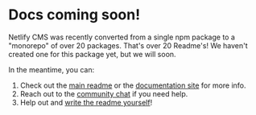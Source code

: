 # Docs coming soon!

Netlify CMS was recently converted from a single npm package to a "monorepo" of over 20 packages.
That's over 20 Readme's! We haven't created one for this package yet, but we will soon.

In the meantime, you can:

1. Check out the [main readme](https://github.com/netlify/netlify-cms/#readme) or the [documentation
   site](https://www.netlifycms.org) for more info.
2. Reach out to the [community chat](https://netlifycms.org/chat/) if you need help.
3. Help out and [write the readme yourself](https://github.com/netlify/netlify-cms/edit/master/packages/netlify-cms-lib-auth/README.md)!
